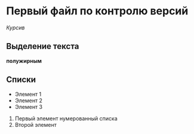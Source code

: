 # Первый файл по контролю версий

*Курсив*

## Выделение текста

**полужирным**

## Списки

* Элемент 1
* Элемент 2
* Элемент 3

1. Первый элемент нумерованный списка
2. Второй элемент
